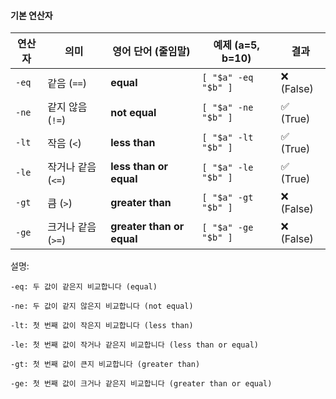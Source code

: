 #### 기본 연산자

| 연산자 | 의미              | 영어 단어 (줄임말)   | 예제 (a=5, b=10)         | 결과  |
|--------|-------------------|----------------------|-------------------------|-------|
| `-eq`  | 같음 (`==`)        | **equal**             | `[ "$a" -eq "$b" ]`     | ❌ (False) |
| `-ne`  | 같지 않음 (`!=`)   | **not equal**         | `[ "$a" -ne "$b" ]`     | ✅ (True)  |
| `-lt`  | 작음 (`<`)         | **less than**         | `[ "$a" -lt "$b" ]`     | ✅ (True)  |
| `-le`  | 작거나 같음 (`<=`) | **less than or equal**| `[ "$a" -le "$b" ]`     | ✅ (True)  |
| `-gt`  | 큼 (`>`)           | **greater than**      | `[ "$a" -gt "$b" ]`     | ❌ (False) |
| `-ge`  | 크거나 같음 (`>=`) | **greater than or equal** | `[ "$a" -ge "$b" ]` | ❌ (False) |


설명:
```
-eq: 두 값이 같은지 비교합니다 (equal)

-ne: 두 값이 같지 않은지 비교합니다 (not equal)

-lt: 첫 번째 값이 작은지 비교합니다 (less than)

-le: 첫 번째 값이 작거나 같은지 비교합니다 (less than or equal)

-gt: 첫 번째 값이 큰지 비교합니다 (greater than)

-ge: 첫 번째 값이 크거나 같은지 비교합니다 (greater than or equal)
```
